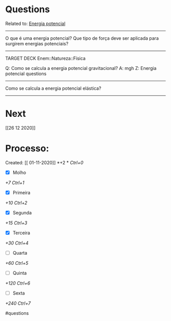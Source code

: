 # Questions
Related to: [Energia potencial](Energia%20potencial.md)

---

O que é uma energia potencial?
Que tipo de força deve ser aplicada para surgirem energias potenciais?

---

TARGET DECK
Enem::Natureza::Física

Q: Como se calcula a energia potencial gravitacional?
A: mgh
Z: Energia potencial questions
<!--ID: 1604283370409-->

---

Como se calcula a energia potencial elástica?

---
# Next
[[26 12 2020]]
# Processo:
Created: [[ 01-11-2020]]
*+2 *  *Ctrl+0*
- [x] Molho  

*+7*  *Ctrl+1*

- [x] Primeira 

*+10*  *Ctrl+2*

- [x] Segunda

*+15*  *Ctrl+3*

- [x] Terceira 

*+30*  *Ctrl+4*

- [ ] Quarta 

*+60*  *Ctrl+5*

- [ ] Quinta 

*+120*  *Ctrl+6*

- [ ] Sexta 

*+240*  *Ctrl+7*


#questions
